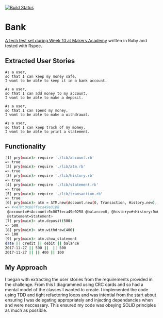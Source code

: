 [![Build Status](https://travis-ci.org/haletothewood/RubyBank.svg?branch=master)](https://travis-ci.org/haletothewood/RubyBank)

# Bank

[A tech test set during Week 10 at Makers Academy](https://github.com/makersacademy/course/blob/master/individual_challenges/bank_tech_test.md) written in Ruby and tested with Rspec.

## Extracted User Stories

```
As a user,
so that I can keep my money safe,
I want to be able to keep it in a bank account.
```
```
As a user, 
so that I can add money to my account,
I want to be able to make a deposit.
```
```
As a user, 
so that I can spend my money,
I want to be able to make a withdrawal.
```
```
As a user,
so that I can keep track of my money,
I want to be able to print a statement.
```

## Functionality
```sh
[1] pry(main)> require './lib/account.rb'
=> true
[2] pry(main)> require './lib/atm.rb'
=> true
[3] pry(main)> require './lib/history.rb'
=> true
[4] pry(main)> require './lib/statement.rb'
=> true
[5] pry(main)> require './lib/transaction.rb'
=> true
[6] pry(main)> atm = ATM.new(Account.new(0, Transaction, History.new), Statement)
=> #<ATM:0x007feca49e01b8
 @account=#<Account:0x007feca49e0258 @balance=0, @history=#<History:0x007feca49e02a8 @transactions=[]>, @transaction=Transaction>,
 @statement=Statement>
[7] pry(main)> atm.deposit(500)
=> 500
[8] pry(main)> atm.withdraw(400)
=> 100
[9] pry(main)> atm.show_statement
date || credit || debit || balance
2017-11-27 || 500 ||  || 500
2017-11-27 || || 400 || 100
```

## My Approach

I began with extracting the user stories from the requirements provided in the challenge. From this I diagrammed using CRC cards and so had a mental model of the classes I wanted to create. I implemented the code using TDD and tight refactoring loops and was intential from the start about ensuring I was delegating appropriately and injecting dependancies when and were neccessary. This ensured my code was obeying SOLID principles as much as possible.

